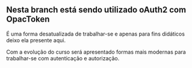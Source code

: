 ## Nesta branch está sendo utilizado oAuth2 com OpacToken

É uma forma desatualizada de trabalhar-se e apenas para fins didáticos deixo ela presente aqui.

Com a evolução do curso será apresentado formas mais modernas para trabalhar-se com autenticação e autorização.